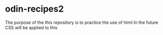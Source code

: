 # odin-recipes2

The purpose of the this repository is to practice the use of html
In the future CSS will be applied to this